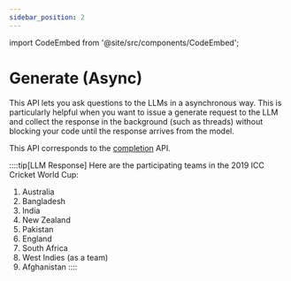 ```yaml
---
sidebar_position: 2
---
```


import CodeEmbed from '@site/src/components/CodeEmbed';

# Generate (Async)

This API lets you ask questions to the LLMs in a asynchronous way.
This is particularly helpful when you want to issue a generate request to the LLM and collect the response in the
background (such as threads) without blocking your code until the response arrives from the model.

This API corresponds to
the [completion](https://github.com/jmorganca/ollama/blob/main/docs/api.md#generate-a-completion) API.

<CodeEmbed src="https://raw.githubusercontent.com/ollama4j/ollama4j-examples/refs/heads/main/src/main/java/io/github/ollama4j/examples/GenerateAsync.java" />

::::tip[LLM Response]
Here are the participating teams in the 2019 ICC Cricket World Cup:

1. Australia
2. Bangladesh
3. India
4. New Zealand
5. Pakistan
6. England
7. South Africa
8. West Indies (as a team)
9. Afghanistan
::::